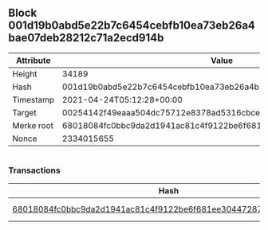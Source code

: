 ## Block 001d19b0abd5e22b7c6454cebfb10ea73eb26a4bae07deb28212c71a2ecd914b

Attribute | Value
--- | ---
Height | 34189
Hash | 001d19b0abd5e22b7c6454cebfb10ea73eb26a4bae07deb28212c71a2ecd914b
Timestamp | 2021-04-24T05:12:28+00:00
Target | 00254142f49eaaa504dc75712e8378ad5316cbcead634704b3734b6271167cc4
Merke root | 68018084fc0bbc9da2d1941ac81c4f9122be6f681ee30447287c0fc74cb44700
Nonce | 2334015655

```

```

### Transactions

Hash | Amount
--- | ---
[68018084fc0bbc9da2d1941ac81c4f9122be6f681ee30447287c0fc74cb44700](68018084fc0bbc9da2d1941ac81c4f9122be6f681ee30447287c0fc74cb44700.md) | 10.00000000 SKEPTI 
